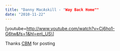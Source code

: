 ```yaml
---
title: "Danny MacAskill - "Way Back Home""
date: "2010-11-22"
---
```


\[youtube=http://www.youtube.com/watch?v=Cj6ho1-G6tw&fs=1&hl=en\_US\]

Thanks [CBM](http://twitter.com/#!/CBMyers) for posting
